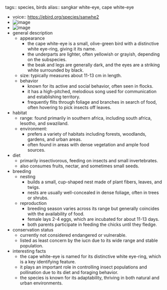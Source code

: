 tags:: species, birds
alias:: sangkar white-eye, cape white-eye

- voice:: https://ebird.org/species/sanwhe2
- ![image](https://ipfs.io/ipfs/Qmeg2qcwjAd747j4X7Ay9wGPEdBUk4sjZSg7kYhGMpY6FL)
- ![image](https://ipfs.io/ipfs/QmaqQdvmBcfJt51WT122PUUbvTcr6QKUwPj2RZbfwTxSFL)
- general description
	- appearance
		- the cape white-eye is a small, olive-green bird with a distinctive white eye-ring, giving it its name.
		- the underparts are lighter, often yellowish or grayish, depending on the subspecies.
		- the beak and legs are generally dark, and the eyes are a striking white surrounded by black.
	- size: typically measures about 11-13 cm in length.
	- behavior
		- known for its active and social behavior, often seen in flocks.
		- it has a high-pitched, melodious song used for communication and establishing territory.
		- frequently flits through foliage and branches in search of food, often hovering to pick insects off leaves.
- habitat
	- range: found primarily in southern africa, including south africa, lesotho, and swaziland.
	- environment:
		- prefers a variety of habitats including forests, woodlands, gardens, and urban areas.
		- often found in areas with dense vegetation and ample food sources.
- diet
	- primarily insectivorous, feeding on insects and small invertebrates.
	- also consumes fruits, nectar, and sometimes small seeds.
- breeding
	- nesting
		- builds a small, cup-shaped nest made of plant fibers, leaves, and twigs.
		- nests are usually well-concealed in dense foliage, often in trees or shrubs.
	- reproduction
		- breeding season varies across its range but generally coincides with the availability of food.
		- female lays 2-4 eggs, which are incubated for about 11-13 days.
		- both parents participate in feeding the chicks until they fledge.
- conservation status
	- currently not considered endangered or vulnerable.
	- listed as least concern by the iucn due to its wide range and stable population.
- interesting facts
	- the cape white-eye is named for its distinctive white eye-ring, which is a key identifying feature.
	- it plays an important role in controlling insect populations and pollination due to its diet and foraging behavior.
	- the species is known for its adaptability, thriving in both natural and urban environments.